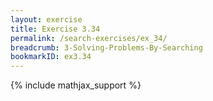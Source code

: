 ```yaml
---
layout: exercise
title: Exercise 3.34
permalink: /search-exercises/ex_34/
breadcrumb: 3-Solving-Problems-By-Searching
bookmarkID: ex3.34
---
```


{% include mathjax_support %}
